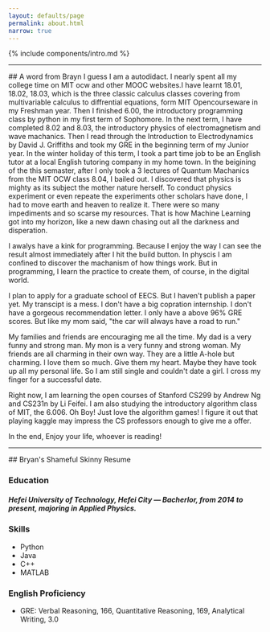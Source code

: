 ```yaml
---
layout: defaults/page
permalink: about.html
narrow: true
---
```


{% include components/intro.md %}

<hr />
## A word from Brayn
I guess I am a autodidact. I nearly spent all my college time on MIT ocw and other MOOC websites.I have learnt 18.01, 18.02, 18.03, which is the three classic calculus classes covering from multivariable calculus to diffrential equations, form MIT Opencourseware in my Freshman year. Then I finished 6.00, the introductory programming class by python in my first term of Sophomore. In the next term, I have completed 8.02 and 8.03, the introductory physics of electromagnetism and wave machanics. Then I read through the Introduction to Electrodynamics by David J. Griffiths and took my GRE in the beginning term of my Junior year. In the winter holiday of this term, I took a part time job to be an English tutor at a local English tutoring company in my home town. In the beigining of the this semaster, after I only took a 3 lectures of Quantum Machanics from the MIT OCW class 8.04, I bailed out. I discovered that physics is mighty as its subject the mother nature herself. To conduct physics experiment or even repeate the experiments other scholars have done, I had to move earth and heaven to realize it. There were so many impediments and so scarse my resources. That is how Machine Learning got into my horizon, like a new dawn chasing out all the darkness and disperation. 

I awalys have a kink for programming. Because I enjoy the way I can see the result almost immediately after I hit the build button. In physcis I am confined to discover the machanism of how things work. But in programming, I learn the practice to create them, of course, in the digital world. 

I plan to apply for a graduate school of EECS. But I haven't publish a paper yet. My transcipt is a mess. I don't have a big copration internship. I don't have a gorgeous recommendation letter. I only have a above 96% GRE scores. But like my mom said, "the car will always have a road to run." 

My families and friends are encouraging me all the time. My dad is a very funny and strong man. My mon is a very funny and strong woman. My friends are all charming in their own way. They are a little A-hole but charming. I love them so much. Give them my heart. Maybe they have took up all my personal life. So I am still single and couldn't date a girl. I cross my finger for a successful date.

Right now, I am learning the open courses of Stanford CS299 by Andrew Ng and CS231n by Li Feifei. I am also studying the introductory algorithm class of MIT, the 6.006. Oh Boy! Just love the algorithm games! I figure it out that playing kaggle may  impress the CS professors enough to give me a offer. 

In the end, Enjoy your life, whoever is reading!


<hr />
## Bryan's Shameful Skinny Resume

### Education
##### Hefei University of Technology, Hefei City — Bacherlor, from 2014 to present, majoring in Applied Physics. 



### Skills

* Python
* Java
* C++
* MATLAB




### English Proficiency
* GRE: Verbal Reasoning, 166, Quantitative Reasoning, 169, Analytical Writing, 3.0
